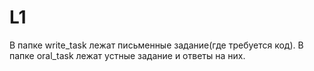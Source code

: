 # L1
В папке write_task лежат письменные задание(где требуется код).
В папке oral_task лежат устные задание и ответы на них.

